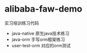 # alibaba-faw-demo
实习培训练习代码

- java-native  原生java技术练习
- java-orm 手写orm框架练习
- user-test-orm 对应的orm测试
